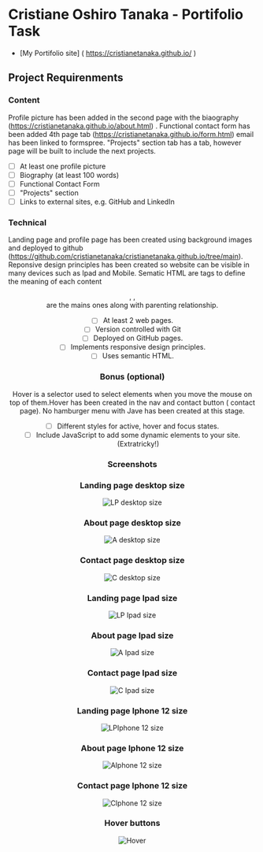 # Cristiane Oshiro Tanaka - Portifolio Task
- [My Portifolio site] ( https://cristianetanaka.github.io/ )
## Project Requirenments
### Content
Profile picture has been added in the second page with the biaography  (https://cristianetanaka.github.io/about.html) . Functional contact form has been added 4th page tab (https://cristianetanaka.github.io/form.html) email has been linked to formspree. "Projects" section tab has a tab, however page will be built to include the next projects.
- [ ] At least one profile picture
- [ ] Biography (at least 100 words)
- [ ] Functional Contact Form
- [ ] "Projects" section
- [ ] Links to external sites, e.g. GitHub and LinkedIn
### Technical
Landing page and profile page has been created using background images and deployed to github (https://github.com/cristianetanaka/cristianetanaka.github.io/tree/main). Reponsive design principles has been created so website can be visible in many devices such as Ipad and Mobile.  Sematic HTML are tags to define the meaning of each content <header> , <body>, <footer> are the mains ones along with parenting relationship.
- [ ] At least 2 web pages.
- [ ] Version controlled with Git
- [ ] Deployed on GitHub pages.
- [ ] Implements responsive design principles.
- [ ] Uses semantic HTML.
### Bonus (optional) 
Hover is a selector used to select elements when you move the mouse on top of them.Hover has been created in the nav and contact button ( contact page). No hamburger menu with Jave has been created at this stage. 
- [ ] Different styles for active, hover and focus states.
- [ ] Include JavaScript to add some dynamic elements to your site. (Extratricky!)
### Screenshots

### Landing page desktop size
![LP desktop size](https://raw.githubusercontent.com/cristianetanaka/cristianetanaka.github.io/844609e5ffd3582278939e50b1232200cde86038/images/landing%20page%20desktop%20size.png)
### About page desktop size
![A desktop size ](https://raw.githubusercontent.com/cristianetanaka/cristianetanaka.github.io/844609e5ffd3582278939e50b1232200cde86038/images/About%20page%20desktop%20size.png)
### Contact page desktop size
![C desktop size](https://github.com/cristianetanaka/cristianetanaka.github.io/blob/844609e5ffd3582278939e50b1232200cde86038/images/contact%20page%20desktop%20size.png)
### Landing page Ipad size
![LP Ipad size](https://raw.githubusercontent.com/cristianetanaka/cristianetanaka.github.io/844609e5ffd3582278939e50b1232200cde86038/images/landing%20page%20ipad.png)
### About page Ipad size
![A Ipad size](https://raw.githubusercontent.com/cristianetanaka/cristianetanaka.github.io/844609e5ffd3582278939e50b1232200cde86038/images/about%20page%20ipad%20size.png)
### Contact page Ipad size
![C Ipad size](https://raw.githubusercontent.com/cristianetanaka/cristianetanaka.github.io/main/images/contact%20page%20ipad%20size.png)
### Landing page   Iphone 12 size
![LPIphone 12 size](https://raw.githubusercontent.com/cristianetanaka/cristianetanaka.github.io/844609e5ffd3582278939e50b1232200cde86038/images/iphone%2012%20landing%20page.png)
### About page  Iphone 12 size
![AIphone 12 size](https://raw.githubusercontent.com/cristianetanaka/cristianetanaka.github.io/844609e5ffd3582278939e50b1232200cde86038/images/iphone%2012about.png)
### Contact page  Iphone 12 size
![CIphone 12 size](https://raw.githubusercontent.com/cristianetanaka/cristianetanaka.github.io/844609e5ffd3582278939e50b1232200cde86038/images/iphone%2012%20contact%20page.png)
### Hover buttons
![Hover](https://raw.githubusercontent.com/cristianetanaka/cristianetanaka.github.io/844609e5ffd3582278939e50b1232200cde86038/images/Hover%20buttons.png)
